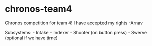 # chronos-team4
Chronos competition for team 4!
I have accepted my rights -Arnav

Subsystems:
    - Intake
    - Indexer
    - Shooter (on button press)
    - Swerve (optional if we have time)
